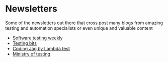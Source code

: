 # Newsletters

Some of the newsletters out there that cross post many blogs from amazing 
testing and automation specialists or even unique and valuable content

- [Software testing weekly](https://softwaretestingweekly.com/)
- [Testing bits](http://blog.testingcurator.com/category/testingbits/)
- [Coding Jag by Lambda test](https://www.lambdatest.com/newsletter/)
- [Ministry of testing](https://www.ministryoftesting.com/newsletter)
